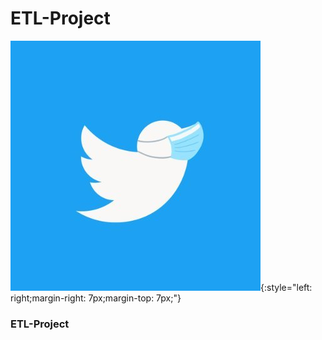 # ETL-Project
![test](/analysis/twitter-mask.jpg){:style="left: right;margin-right: 7px;margin-top: 7px;"}
### ETL-Project
